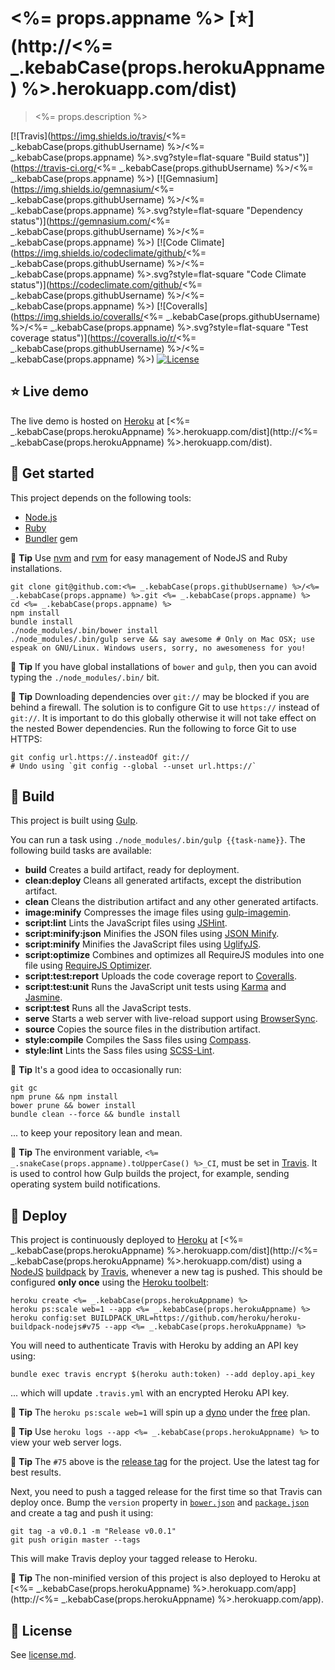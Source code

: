 # <%= props.appname %> [:star:](http://<%= _.kebabCase(props.herokuAppname) %>.herokuapp.com/dist)

> <%= props.description %>

[![Travis](https://img.shields.io/travis/<%= _.kebabCase(props.githubUsername) %>/<%= _.kebabCase(props.appname) %>.svg?style=flat-square "Build status")](https://travis-ci.org/<%= _.kebabCase(props.githubUsername) %>/<%= _.kebabCase(props.appname) %>)
[![Gemnasium](https://img.shields.io/gemnasium/<%= _.kebabCase(props.githubUsername) %>/<%= _.kebabCase(props.appname) %>.svg?style=flat-square "Dependency status")](https://gemnasium.com/<%= _.kebabCase(props.githubUsername) %>/<%= _.kebabCase(props.appname) %>)
[![Code Climate](https://img.shields.io/codeclimate/github/<%= _.kebabCase(props.githubUsername) %>/<%= _.kebabCase(props.appname) %>.svg?style=flat-square "Code Climate status")](https://codeclimate.com/github/<%= _.kebabCase(props.githubUsername) %>/<%= _.kebabCase(props.appname) %>)
[![Coveralls](https://img.shields.io/coveralls/<%= _.kebabCase(props.githubUsername) %>/<%= _.kebabCase(props.appname) %>.svg?style=flat-square "Test coverage status")](https://coveralls.io/r/<%= _.kebabCase(props.githubUsername) %>/<%= _.kebabCase(props.appname) %>)
[![License](https://img.shields.io/badge/license-MIT-blue.svg?style=flat-square)](license.md)


## :star: Live demo

The live demo is hosted on [Heroku](http://www.heroku.com) at [<%= _.kebabCase(props.herokuAppname) %>.herokuapp.com/dist](http://<%= _.kebabCase(props.herokuAppname) %>.herokuapp.com/dist).


## :rowboat: Get started

This project depends on the following tools:

* [Node.js](http://nodejs.org)
* [Ruby](https://www.ruby-lang.org)
* [Bundler](http://bundler.io) gem

:tophat: **Tip** Use [nvm](https://github.com/creationix/nvm) and [rvm](http://rvm.io) for easy management of NodeJS and Ruby installations.

```
git clone git@github.com:<%= _.kebabCase(props.githubUsername) %>/<%= _.kebabCase(props.appname) %>.git <%= _.kebabCase(props.appname) %>
cd <%= _.kebabCase(props.appname) %>
npm install
bundle install
./node_modules/.bin/bower install
./node_modules/.bin/gulp serve && say awesome # Only on Mac OSX; use espeak on GNU/Linux. Windows users, sorry, no awesomeness for you!
```

:tophat: **Tip** If you have global installations of `bower` and `gulp`, then you can avoid typing the `./node_modules/.bin/` bit.

:tophat: **Tip** Downloading dependencies over `git://` may be blocked if you are behind a firewall. The solution is to configure Git to use `https://` instead of `git://`. It is important to do this globally otherwise it will not take effect on the nested Bower dependencies. Run the following to force Git to use HTTPS:

```
git config url.https://.insteadOf git://
# Undo using `git config --global --unset url.https://`
```


## :nut_and_bolt: Build

This project is built using [Gulp](http://gulpjs.com).

You can run a task using `./node_modules/.bin/gulp {{task-name}}`. The following build tasks are available:

* **build** Creates a build artifact, ready for deployment.
* **clean:deploy** Cleans all generated artifacts, except the distribution artifact.
* **clean** Cleans the distribution artifact and any other generated artifacts.
* **image:minify** Compresses the image files using [gulp-imagemin](https://www.npmjs.com/package/gulp-imagemin).
* **script:lint** Lints the JavaScript files using [JSHint](https://github.com/jshint/jshint).
* **script:minify:json** Minifies the JSON files using [JSON Minify](https://www.npmjs.org/package/gulp-jsonminify).
* **script:minify** Minifies the JavaScript files using [UglifyJS](http://github.com/mishoo/UglifyJS).
* **script:optimize** Combines and optimizes all RequireJS modules into one file using [RequireJS Optimizer](http://requirejs.org/docs/optimization.html).
* **script:test:report** Uploads the code coverage report to [Coveralls](https://coveralls.io).
* **script:test:unit** Runs the JavaScript unit tests using [Karma](http://karma-runner.github.io) and [Jasmine](http://jasmine.github.io).
* **script:test** Runs all the JavaScript tests.
* **serve** Starts a web server with live-reload support using [BrowserSync](http://www.browsersync.io).
* **source** Copies the source files in the distribution artifact.
* **style:compile** Compiles the Sass files using [Compass](http://compass-style.org).
* **style:lint** Lints the Sass files using [SCSS-Lint](https://github.com/causes/scss-lint).

:tophat: **Tip** It's a good idea to occasionally run:

```
git gc
npm prune && npm install
bower prune && bower install
bundle clean --force && bundle install
```

... to keep your repository lean and mean.

:tophat: **Tip** The environment variable, `<%= _.snakeCase(props.appname).toUpperCase() %>_CI`, must be set in [Travis](http://docs.travis-ci.com/user/environment-variables). It is used to control how Gulp builds the project, for example, sending operating system build notifications.


## :rocket: Deploy

This project is continuously deployed to [Heroku](http://www.heroku.com) at [<%= _.kebabCase(props.herokuAppname) %>.herokuapp.com/dist](http://<%= _.kebabCase(props.herokuAppname) %>.herokuapp.com/dist) using a [NodeJS](https://github.com/heroku/heroku-buildpack-nodejs) [buildpack](https://devcenter.heroku.com/articles/buildpacks) by [Travis](https://travis-ci.org), whenever a new tag is pushed. This should be configured **only once** using the [Heroku toolbelt](https://toolbelt.heroku.com):

```
heroku create <%= _.kebabCase(props.herokuAppname) %>
heroku ps:scale web=1 --app <%= _.kebabCase(props.herokuAppname) %>
heroku config:set BUILDPACK_URL=https://github.com/heroku/heroku-buildpack-nodejs#v75 --app <%= _.kebabCase(props.herokuAppname) %>
```

You will need to authenticate Travis with Heroku by adding an API key using:

```
bundle exec travis encrypt $(heroku auth:token) --add deploy.api_key
```

... which will update `.travis.yml` with an encrypted Heroku API key.

:tophat: **Tip** The `heroku ps:scale web=1` will spin up a [dyno](https://devcenter.heroku.com/articles/dynos) under the [free](https://blog.heroku.com/archives/2015/5/7/heroku-free-dynos) plan.

:tophat: **Tip** Use `heroku logs --app <%= _.kebabCase(props.herokuAppname) %>` to view your web server logs.

:tophat: **Tip** The `#75` above is the [release tag](https://github.com/heroku/heroku-buildpack-nodejs/releases) for the project. Use the latest tag for best results.

Next, you need to push a tagged release for the first time so that Travis can deploy once. Bump the `version` property in [`bower.json`](bower.json) and [`package.json`](package.json) and create a tag and push it using:

```
git tag -a v0.0.1 -m "Release v0.0.1"
git push origin master --tags
```

This will make Travis deploy your tagged release to Heroku.

:tophat: **Tip** The non-minified version of this project is also deployed to Heroku at [<%= _.kebabCase(props.herokuAppname) %>.herokuapp.com/app](http://<%= _.kebabCase(props.herokuAppname) %>.herokuapp.com/app).


## :scroll: License

See [license.md](license.md).
